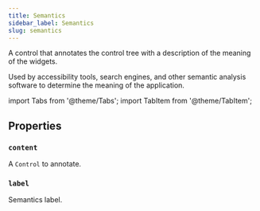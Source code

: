 ```yaml
---
title: Semantics
sidebar_label: Semantics
slug: semantics
---
```


A control that annotates the control tree with a description of the meaning of the widgets.

Used by accessibility tools, search engines, and other semantic analysis software to determine the meaning of the application.

import Tabs from '@theme/Tabs';
import TabItem from '@theme/TabItem';

## Properties

### `content`

A `Control` to annotate.

### `label`

Semantics label.